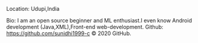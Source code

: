 Location: Udupi,India

Bio: I am an open source beginner and ML enthusiast.I even know Android development (Java,XML),Front-end web-development.
Github: https://github.com/sunidhi1999-c
© 2020 GitHub.
